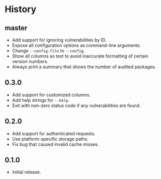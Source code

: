 # History

## master

- Add support for ignoring vulnerabilities by ID.
- Expose all configuration options as command-line arguments.
- Change `--config-file` to `--config`.
- Show all columns as text to avoid inaccurate formatting of certain
  version numbers.
- Always print a summary that shows the number of audited packages.


## 0.3.0

- Add support for customized columns.
- Add help strings for `--help`.
- Exit with non-zero status code if any vulnerabilities are found.


## 0.2.0

- Add support for authenticated requests.
- Use platform-specific storage paths.
- Fix bug that caused invalid cache misses.

## 0.1.0

- Initial release.
